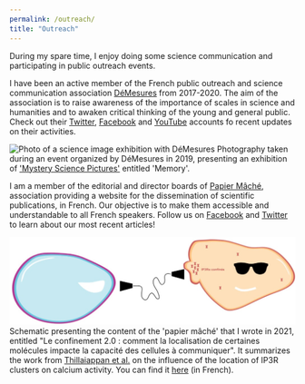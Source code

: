 ```yaml
---
permalink: /outreach/
title: "Outreach"
---
```


During my spare time, I enjoy doing some science communication and participating in public outreach events. 

I have been an active member of the French public outreach and science communication association [DéMesures](https://demesures.jimdo.com/) from 2017-2020. The aim of the association is to raise awareness of the importance of scales in science and humanities and to awaken critical thinking of the young and general public. Check out their [Twitter](https://twitter.com/DMesures), [Facebook](https://www.facebook.com/DMesures/?hc_ref=ARSZ-Ig1maGPB6uumgyP2A9Q4uq1yoVLq4fU--GujY9oDTHyql0jWP7Kqmzs2Od6BXY) and [YouTube](https://www.youtube.com/channel/UCIn3CucWk1mLgbzE0noO2Iw/videos) accounts fo recent updates on their activities.

![Photo of a science image exhibition with DéMesures](/images/outreach/exhibition-DéMesures.jpg)
Photography taken during an event organized by DéMesures in 2019, presenting an exhibition of ['Mystery Science Pictures'](https://demesures.jimdo.com/mscipic/) entitled 'Memory'.

I am a member of the editorial and director boards of [Papier Mâché](https://papiermachesciences.org/), association providing a website for the dissemination of scientific publications, in French. Our objective is to make them accessible and understandable to all French speakers. Follow us on [Facebook](https://www.facebook.com/papiermachesciences/) and [Twitter](https://twitter.com/PapierMache_Sci) to learn about our most recent articles!

![2 cells communicating via IP3R clusters](/images/outreach/pm-denizot-2021.jpg)
Schematic presenting the content of the 'papier mâché' that I wrote in 2021, entitled "Le confinement 2.0 : comment la localisation de certaines molécules impacte la capacité des cellules à communiquer". It summarizes the work from [Thillaiappan et al.](https://www.nature.com/articles/s41467-017-01644-8) on the influence of the location of IP3R clusters on calcium activity. You can find it [here](https://papiermachesciences.org/2021/02/21/le-confinement-2-0-comment-la-localisation-de-certaines-molecules-impacte-la-capacite-des-cellules-a-communiquer/?v=C) (in French).
